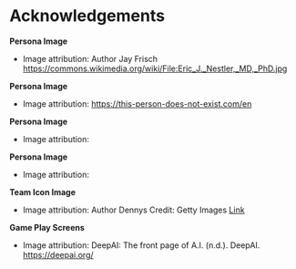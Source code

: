 # Acknowledgements

**Persona Image**
- Image attribution: Author Jay Frisch https://commons.wikimedia.org/wiki/File:Eric_J._Nestler,_MD,_PhD.jpg
 
**Persona Image**
- Image attribution: https://this-person-does-not-exist.com/en
   
**Persona Image**
- Image attribution:
  
**Persona Image**
- Image attribution:
  
**Team Icon Image**
- Image attribution: Author Dennys Credit: Getty Images [Link](https://www.istockphoto.com/vector/vintage-ghost-logo-icon-ghost-isolated-on-white-background-vector-illustration-gm1409632365-460108543)

**Game Play Screens**
- Image attribution: DeepAI: The front page of A.I. (n.d.). DeepAI. https://deepai.org/

‌
